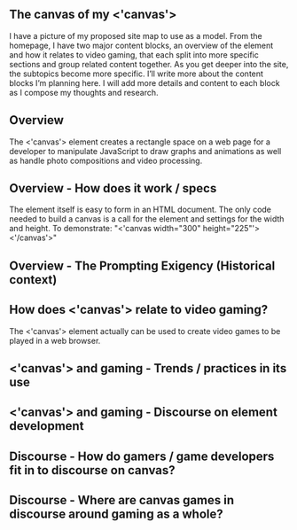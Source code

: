 ## The canvas of my <'canvas'>
I have a picture of my proposed site map to use as a model. From the homepage, I have two major content blocks, an overview of the element and how it relates to video gaming, that each split into more specific sections and group related content together. As you get deeper into the site, the subtopics become more specific. I’ll write more about the content blocks I’m planning here. I will add more details and content to each block as I compose my thoughts and research.
## Overview
The <'canvas'> element creates a rectangle space on a web page for a developer to manipulate JavaScript to draw graphs and animations as well as handle photo compositions and video processing.
## Overview - How does it work / specs
The element itself is easy to form in an HTML document. The only code needed to build a canvas is a call for the element and settings for the width and height. To demonstrate: "<'canvas width="300" height="225"'><'/canvas'>"

## Overview - The Prompting Exigency (Historical context)

## How does <'canvas'> relate to video gaming?
The <'canvas'> element actually can be used to create video games to be played in a web browser.

## <'canvas'> and gaming - Trends / practices in its use

## <'canvas'> and gaming - Discourse on element development

## Discourse - How do gamers / game developers fit in to discourse on canvas?

## Discourse - Where are canvas games in discourse around gaming as a whole?

